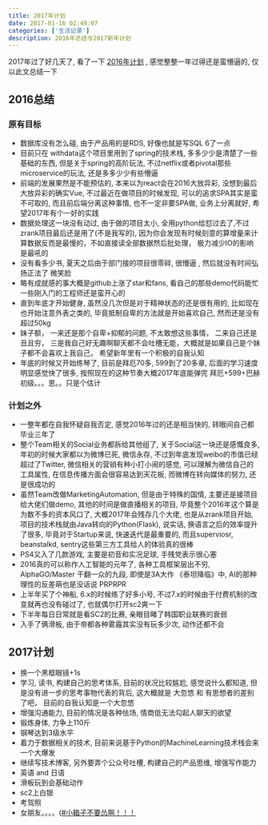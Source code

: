 ```yaml
---
title: 2017年计划
date: 2017-01-16 02:49:07
categories: ['生活记录']
description: 2016年总结与2017新年计划
---
```


2017年过了好几天了, 看了一下 [2016年计划](http://stackbox.cn/2016-01-2016-plans/) , 感觉整整一年过得还是蛮懵逼的, 仅以此文总结一下

<!-- more -->
## 2016总结

### 原有目标

+ 数据库没有怎么碰, 由于产品用的是RDS, 好像也就是写SQL 6了一点
+ 目前只在 withdata这个项目里用到了spring的技术栈, 多多少少是清楚了一些基础的东西, 但是关于spring的高阶玩法, 不过netflix或者pivotal那些microservice的玩法, 还是多多少少有些懵逼
+ 前端的发展果然是不能预估的, 本来以为react会在2016大放异彩, 没想到最后大放异彩的确实Vue, 不过最近在做项目的时候发现, 可以的追求SPA其实是蛮不可取的, 而且前后端分离这种事情, 也不一定非要SPA做, 业务上分离就好, 希望2017年有个一好的实践
+ 数据处理这一块没有动过, 由于做的项目太小, 全用python给怼过去了,不过zrank项目最后还是用了(不是我写的), 因为你会发现有时候刻意的算增量来计算数据反而是最慢的，不如直接读全部数据然后批处理， 极力减少IO的影响是最吼的
+ 没有看多少书, 夏天之后由于部门接的项目很零碎, 很懵逼 , 然后就没有时间弘扬正法了   微笑脸
+ 略有成就感的事大概是github上涨了star和fans, 看自己的那些demo代码能忙一些刚入门的工程师还是蛮开心的
+ 直到年底才开始健身, 虽然没几次但是对于精神状态的还是很有用的, 比如现在也开始注意外表之类的, 毕竟抵制自卑的方法就是开始喜欢自己, 然而还是没有超过50kg
+ 妹子额， 一来还是那个自卑+抑郁的问题, 不太敢想这些事情， 二来自己还是丑且穷， 三是我自己好无趣啊聊天都不会吐槽无能，大概就是如果自己是个妹子都不会喜欢上我自己， 希望新年里有一个积极的自我认知
+ 年底的时候又开始练琴了, 目前是拜厄70多, 599到了20多章, 后面的学习速度明显感觉快了很多, 按照现在的这种节奏大概2017年底能弹完 拜厄+599+巴赫初级。。。恩。。只是个估计

### 计划之外

+ 一整年都在自我怀疑自我否定, 感觉2016年过的还是相当快的, 转眼间自己都毕业三年了
+ 整个Team相关的Social业务都拆给其他组了, 关于Social这一块还是感慨良多, 年初的时候大家都以为微博已死, 微信永存, 不过到年底发现weibo的市值已经超过了Twitter, 微信相关的营销有种小打小闹的感觉, 可以理解为微信自己的工具属性, 在信息传播方面会很容易达到天花板,  而微博在转向媒体的努力, 还是很成功的
+ 虽然Team改做MarketingAutomation, 但是由于特殊的国情, 主要还是接项目给大佬们做demo, 其他的时间是做直播相关的项目, 毕竟整个2016年这个算是为数不多的资本风口了, 大概2017年会残存几个大佬, 也是从zrank项目开始, 项目的技术栈就由Java转向的Python(Flask), 说实话, 换语言之后的效率提升了很多, 毕竟对于Startup来说, 快速迭代是最重要的, 而且superviosr, beanstalkd, sentry这些第三方工具给人的体验真的很棒
+ PS4又入了几款游戏, 主要是初音和实况足球, 手残党表示很心塞
+ 2016真的可以称作人工智能的元年了, 各种工具框架层出不穷, AlphaGO/Master 干翻一众的九段, 即使是3A大作 《泰坦降临》中, AI的那种理性的反差萌也是没话说 PRPRPR
+ 上半年买了个神船, 6.x的时候练了好多小号, 不过7.x的时候由于付费机制的改变就再也没有碰过了, 也就偶尔打开sc2爽一下
+ 下半年每日日常就是看SC2的比赛, 亲眼目睹了韩国职业联赛的衰弱
+ 入手了俩滑板, 由于帝都各种雾霾其实没有玩多少次, 动作还都不会

## 2017计划

+ 换一个黑框眼镜+1s
+ 学习, 读书, 构建自己的思考体系, 目前的状况比较尴尬, 感觉说什么都知道, 但是没有进一步的思考事物代表的背后, 这大概就是 大忽悠  和 有思想者的差别了吧， 目前的自我认知是一个大忽悠
+ 增强沟通能力, 目前的情况是各种怯场, 情商低无法勾起人聊天的欲望
+ 锻炼身体, 力争上110斤
+ 钢琴达到3级水平
+ 着力于数据相关的技术, 目前来说基于Python的MachineLearning技术栈会来一个大爆发
+ 继续写技术博客, 另外要弄个公众号吐槽, 构建自己的产品思维, 增强写作能力
+ 英语 and 日语
+ 滑板玩到会基础动作
+ sc2上白银
+ 考驾照
+ 女朋友。。。。([#小箱子不要怂啊！！！](javascript:void(0))

